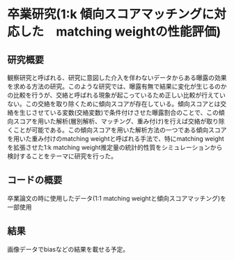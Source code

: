 # 卒業研究(1:k 傾向スコアマッチングに対応した　matching weightの性能評価)

## 研究概要
観察研究と呼ばれる、研究に意図した介入を伴わないデータからある曝露の効果を求める方法の研究。このような研究では、曝露有無で結果に変化が生じるのかの比較を行うが、交絡と呼ばれる現象が起こっているため正しい比較が行えていない。この交絡を取り除くために傾向スコアが存在している。傾向スコアとは交絡を生じさせている変数(交絡変数)で条件付けさせた曝露割合のことで、この傾向スコアを用いた解析(層別解析、マッチング、重み付け)を行えば交絡が取り除くことが可能である。この傾向スコアを用いた解析方法の一つである傾向スコアを用いた重み付けのmatching weightと呼ばれる手法で、特にmatching weightを拡張させた1:k matching weight推定量の統計的性質をシミュレーションから検討することをテーマに研究を行った。

## コードの概要
卒業論文の時に使用したデータ(1:1 matching weightと傾向スコアマッチング)を一部使用

## 結果
画像データでbiasなどの結果を載せる予定。